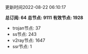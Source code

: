 更新时间2022-08-22 06:10:17

**总订阅: 64**
**总节点: 9111**
**有效节点: 1928**
- trojan节点: 37
- ss节点: 243
- v2ray节点: 1647
- ssr节点: 1
